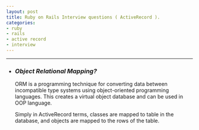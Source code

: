 ```yaml
---
layout: post
title: Ruby on Rails Interview questions ( ActiveRecord ).
categories:
- ruby
- rails
- active record
- interview
---
```


---
* ### ***Object Relational Mapping?***

  ORM is a programming technique for converting data between incompatible type
  systems using object-oriented programming languages. This creates a virtual
  object database and can be used in OOP language.

  Simply in ActiveRecord terms, classes are mapped to table in the database, and
  objects are mapped to the rows of the table.

